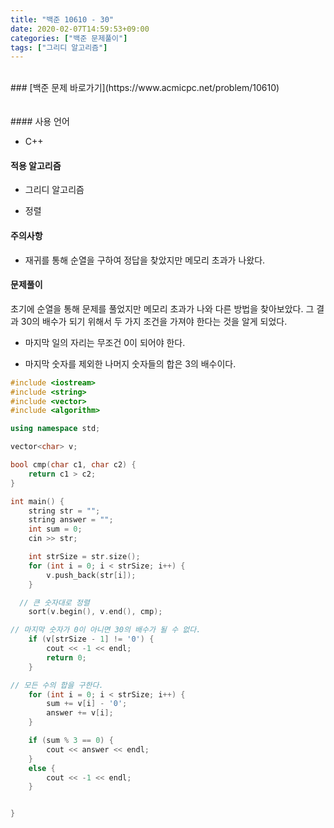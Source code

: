 ```yaml
---
title: "백준 10610 - 30"
date: 2020-02-07T14:59:53+09:00
categories: ["백준 문제풀이"]
tags: ["그리디 알고리즘"]
---
```


<br>
### [백준 문제 바로가기](https://www.acmicpc.net/problem/10610)
<br>
<br>
<br>
#### 사용 언어

- C++

#### 적용 알고리즘

- 그리디 알고리즘

- 정렬

#### 주의사항

- 재귀를 통해 순열을 구하여 정답을 찾았지만 메모리 초과가 나왔다.


#### 문제풀이

초기에 순열을 통해 문제를 풀었지만 메모리 초과가 나와 다른 방법을 찾아보았다. 그 결과 30의 배수가 되기 위해서 두 가지 조건을 가져야 한다는 것을 알게 되었다.

- 마지막 일의 자리는 무조건 0이 되어야 한다.

- 마지막 숫자를 제외한 나머지 숫자들의 합은 3의 배수이다.

~~~c++
#include <iostream>
#include <string>
#include <vector>
#include <algorithm>

using namespace std;

vector<char> v;

bool cmp(char c1, char c2) {
	return c1 > c2;
}

int main() {
	string str = "";
	string answer = "";
	int sum = 0;
	cin >> str;

	int strSize = str.size();
	for (int i = 0; i < strSize; i++) {
		v.push_back(str[i]);
	}

  // 큰 숫자대로 정렬
	sort(v.begin(), v.end(), cmp);

// 마지막 숫자가 0이 아니면 30의 배수가 될 수 없다.
	if (v[strSize - 1] != '0') {
		cout << -1 << endl;
		return 0;
	}

// 모든 수의 합을 구한다.
	for (int i = 0; i < strSize; i++) {
		sum += v[i] - '0';
		answer += v[i];
	}

	if (sum % 3 == 0) {
		cout << answer << endl;
	}
	else {
		cout << -1 << endl;
	}


}
~~~
